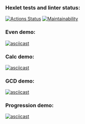 ### Hexlet tests and linter status:
[![Actions Status](https://github.com/wloodheart/java-project-61/actions/workflows/hexlet-check.yml/badge.svg)](https://github.com/wloodheart/java-project-61/actions)
[![Maintainability](https://api.codeclimate.com/v1/badges/be0da62c86f00ead99f7/maintainability)](https://codeclimate.com/github/wloodheart/java-project-61/maintainability)

### Even demo:
[![asciicast](https://asciinema.org/a/eS4Dh9k8hl5ElIChGQygQ3Z5v.svg)](https://asciinema.org/a/eS4Dh9k8hl5ElIChGQygQ3Z5v?autoplay=1)

### Calc demo:
[![asciicast](https://asciinema.org/a/620606.svg)](https://asciinema.org/a/620606?autoplay=1)

### GCD demo:
[![asciicast](https://asciinema.org/a/620612.svg)](https://asciinema.org/a/620612?autoplay=1)

### Progression demo:
[![asciicast](https://asciinema.org/a/620621.svg)](https://asciinema.org/a/620621?autoplay=1)